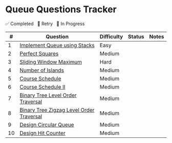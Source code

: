 # Queue Questions Tracker

✅ Completed &nbsp; 🔄 Retry &nbsp; 🚧 In Progress

| #  | Question                                                                                      | Difficulty | Status   | Notes                                  |
|----|-----------------------------------------------------------------------------------------------|------------|----------|----------------------------------------|
| 1  | [Implement Queue using Stacks](https://leetcode.com/problems/implement-queue-using-stacks/)   | Easy       |        |                                        |
| 2  | [Perfect Squares](https://leetcode.com/problems/perfect-squares/)                             | Medium     |        |                                        |
| 3  | [Sliding Window Maximum](https://leetcode.com/problems/sliding-window-maximum/)               | Hard       |        |                                        |
| 4  | [Number of Islands](https://leetcode.com/problems/number-of-islands/)                         | Medium     |        |                                        |
| 5  | [Course Schedule](https://leetcode.com/problems/course-schedule/)                             | Medium     |        |                                        |
| 6  | [Course Schedule II](https://leetcode.com/problems/course-schedule-ii/)                       | Medium     |        |                                        |
| 7  | [Binary Tree Level Order Traversal](https://leetcode.com/problems/binary-tree-level-order-traversal/) | Medium |        |                                        |
| 8  | [Binary Tree Zigzag Level Order Traversal](https://leetcode.com/problems/binary-tree-zigzag-level-order-traversal/) | Medium |        |                                        |
| 9  | [Design Circular Queue](https://leetcode.com/problems/design-circular-queue/)                 | Medium     |        |                                        |
| 10 | [Design Hit Counter](https://leetcode.com/problems/design-hit-counter/)                       | Medium     |        |                                        |
